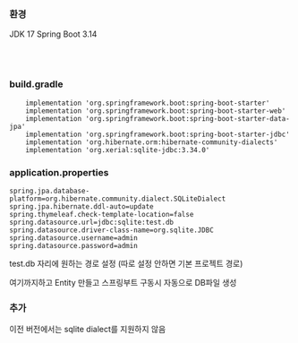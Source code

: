 
### 환경
JDK 17
Spring Boot 3.14


<br/><br/>

### build.gradle
```
	implementation 'org.springframework.boot:spring-boot-starter'
	implementation 'org.springframework.boot:spring-boot-starter-web'
	implementation 'org.springframework.boot:spring-boot-starter-data-jpa'
	implementation 'org.springframework.boot:spring-boot-starter-jdbc'
	implementation 'org.hibernate.orm:hibernate-community-dialects'
	implementation 'org.xerial:sqlite-jdbc:3.34.0'
```


### application.properties
```
spring.jpa.database-platform=org.hibernate.community.dialect.SQLiteDialect
spring.jpa.hibernate.ddl-auto=update
spring.thymeleaf.check-template-location=false
spring.datasource.url=jdbc:sqlite:test.db
spring.datasource.driver-class-name=org.sqlite.JDBC
spring.datasource.username=admin
spring.datasource.password=admin
```
test.db 자리에 원하는 경로 설정 (따로 설정 안하면 기본 프로젝트 경로)


여기까지하고 Entity 만들고 스프링부트 구동시 자동으로 DB파일 생성
<br/>
### 추가
이전 버전에서는 sqlite dialect를 지원하지 않음
